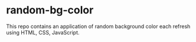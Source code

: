# random-bg-color
This repo contains an application of random background color each refresh using HTML, CSS, JavaScript.
